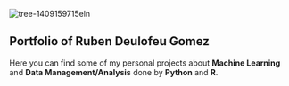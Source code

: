 ![tree-1409159715eln](https://user-images.githubusercontent.com/74061364/132099054-b2793207-f91f-4e22-8901-d03fa14b055f.jpg)
## Portfolio of Ruben Deulofeu Gomez 

Here you can find some of my personal projects about **Machine Learning** and **Data Management/Analysis** done by **Python** and **R**.
